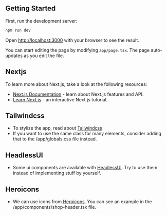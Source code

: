 ## Getting Started

First, run the development server:

```bash
npm run dev
```

Open [http://localhost:3000](http://localhost:3000) with your browser to see the result.

You can start editing the page by modifying `app/page.tsx`. The page auto-updates as you edit the file.

## Nextjs

To learn more about Next.js, take a look at the following resources:

- [Next.js Documentation](https://nextjs.org/docs) - learn about Next.js features and API.
- [Learn Next.js](https://nextjs.org/learn) - an interactive Next.js tutorial.

## Tailwindcss

- To stylize the app, read about [Tailwindcss](https://tailwindcss.com/docs/styling-with-utility-classes)
- If you want to use the same class for many elements, consider adding that to the /app/globals.css file instead.

## HeadlessUI

- Some ui components are available with [HeadlessUI](https://headlessui.com/). Try to use them instead of implementing stuff by yourself.

## Heroicons

- We can use icons from [Heroicons](https://heroicons.com/). You can see an example in the /app/components/shop-header.tsx file.

